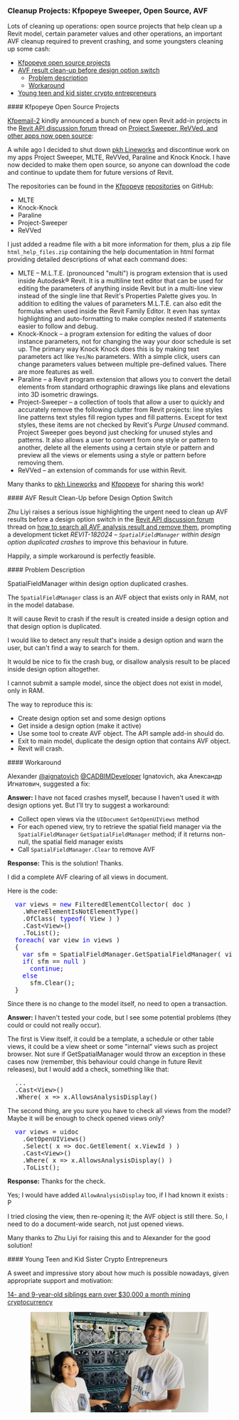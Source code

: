 <head>
<meta http-equiv="Content-Type" content="text/html; charset=utf-8">
<link rel="stylesheet" type="text/css" href="bc.css">
<script src="https://cdn.rawgit.com/google/code-prettify/master/loader/run_prettify.js" type="text/javascript"></script>
</head>

<!---

- clean up AVF results before design option switch
  how to search all AVF analysis result and remove them?
  https://forums.autodesk.com/t5/revit-api-forum/how-to-search-all-avf-analysis-result-and-remove-them/td-p/10437422

- kfpopeye Revit projects
  Project Sweeper, ReVVed, and other apps now open source
  https://forums.autodesk.com/t5/revit-api-forum/project-sweeper-revved-and-other-apps-now-open-source/m-p/10617548

twitter:

add #thebuildingcoder

 the #RevitAPI #DynamoBim @AutodeskForge @AutodeskRevit #bim #ForgeDevCon 

&ndash; 
...

linkedin:

#bim #DynamoBim #ForgeDevCon #Revit #API #IFC #SDK #AI #VisualStudio #Autodesk #AEC #adsk

the [Revit API discussion forum](http://forums.autodesk.com/t5/revit-api-forum/bd-p/160) thread

<center>
<img src="img/" alt="" title="" width="600"/>
<p style="font-size: 80%; font-style:italic"></p>
</center>

**Question:** 

**Answer:**

**Response:**  

Many thanks to  for this very helpful explanation!

<pre class="code">
</pre>

-->

### Cleanup Projects: Kfpopeye Sweeper, Open Source, AVF

Lots of cleaning up operations:
open source projects that help clean up a Revit model, certain parameter values and other operations, an important AVF cleanup required to prevent crashing, and some youngsters cleaning up some cash:

- [Kfpopeye open source projects](#2)
- [AVF result clean-up before design option switch](#3)
    - [Problem description](#3.1)
    - [Workaround](#3.2)
- [Young teen and kid sister crypto entrepreneurs](#4)

####<a name="2"></a> Kfpopeye Open Source Projects

[Kfpemail-2](https://forums.autodesk.com/t5/user/viewprofilepage/user-id/11350013) kindly announced a bunch of new open Revit add-in projects in
the [Revit API discussion forum](http://forums.autodesk.com/t5/revit-api-forum/bd-p/160) thread
on [Project Sweeper, ReVVed, and other apps now open source](https://forums.autodesk.com/t5/revit-api-forum/project-sweeper-revved-and-other-apps-now-open-source/m-p/10617548):

A while ago I decided to shut down [pkh Lineworks](http://www.pkhlineworks.ca) and
discontinue work on my apps Project Sweeper, MLTE, ReVVed, Paraline and Knock Knock.
I have now decided to make them open source, so anyone can download the code and continue to update them for future versions of Revit.

The repositories can be found in
the [Kfpopeye](https://github.com/kfpopeye)
[repositories](https://github.com/kfpopeye?tab=repositories) on GitHub:

- MLTE
- Knock-Knock
- Paraline
- Project-Sweeper
- ReVVed

I just added a readme file with a bit more information for them, plus a zip file `html_help_files.zip` containing the help documentation in html format providing detailed descriptions of what each command does:

- MLTE &ndash; M.L.T.E. (pronounced "multi") is program extension that is used inside Autodesk® Revit. It is a multiline text editor that can be used for editing the parameters of anything inside Revit but in a multi-line view instead of the single line that Revit's Properties Palette gives you.
In addition to editing the values of parameters M.L.T.E. can also edit the formulas when used inside the Revit Family Editor.
It even has syntax highlighting and auto-formatting to make complex nested if statements easier to follow and debug.
- Knock-Knock &ndash; a program extension for editing the values of door instance parameters, not for changing the way your door schedule is set up.
The primary way Knock Knock does this is by making text parameters act like `Yes`/`No` parameters.
With a simple click, users can change parameters values between multiple pre-defined values.
There are more features as well.
- Paraline &ndash; a Revit program extension that allows you to convert the detail elements from standard orthographic drawings like plans and elevations into 3D isometric drawings.
- Project-Sweeper &ndash; a collection of tools that allow a user to quickly and accurately remove the following clutter from Revit projects: line styles line patterns text styles fill region types and fill patterns.
Except for text styles, these items are not checked by Revit's *Purge Unused* command.
Project Sweeper goes beyond just checking for unused styles and patterns.
It also allows a user to convert from one style or pattern to another, delete all the elements using a certain style or pattern and preview all the views or elements using a style or pattern before removing them.
- ReVVed &ndash; an extension of commands for use within Revit.

Many thanks to [pkh Lineworks](http://www.pkhlineworks.ca) and [Kfpopeye](https://github.com/kfpopeye) for sharing this work!

####<a name="3"></a> AVF Result Clean-Up before Design Option Switch

Zhu Liyi raises a serious issue highlighting the urgent need to clean up AVF results before a design option switch in
the [Revit API discussion forum](http://forums.autodesk.com/t5/revit-api-forum/bd-p/160) thread
on [how to search all AVF analysis result and remove them](https://forums.autodesk.com/t5/revit-api-forum/how-to-search-all-avf-analysis-result-and-remove-them/td-p/10437422),
prompting a development ticket *REVIT-182024 &ndash; `SpatialFieldManager` within design option duplicated crashes* to improve this behaviour in future.

Happily, a simple workaround is perfectly feasible.

####<a name="3.1"></a> Problem Description 

SpatialFieldManager within design option duplicated crashes.

The `SpatialFieldManager` class is an AVF object that exists only in RAM, not in the model database.

It will cause Revit to crash if the result is created inside a design option and that design option is duplicated.

I would like to detect any result that's inside a design option and warn the user, but can't find a way to search for them.

It would be nice to fix the crash bug, or disallow analysis result to be placed inside design option altogether.

I cannot submit a sample model, since the object does not exist in model, only in RAM.

The way to reproduce this is:

- Create design option set and some design options
- Get inside a design option (make it active)
- Use some tool to create AVF object. The API sample add-in should do.
- Exit to main model, duplicate the design option that contains AVF object.
- Revit will crash.

####<a name="3.2"></a> Workaround

Alexander [@aignatovich](https://forums.autodesk.com/t5/user/viewprofilepage/user-id/1257478) [@CADBIMDeveloper](https://github.com/CADBIMDeveloper) Ignatovich, aka Александр Игнатович, suggested a fix:

**Answer:** I have not faced crashes myself, because I haven't used it with design options yet.
But I'll try to suggest a workaround:

- Collect open views via the `UIDocument` `GetOpenUIViews` method
- For each opened view, try to retrieve the spatial field manager via the `SpatialFieldManager` `GetSpatialFieldManager` method; if it returns non-null, the spatial field manager exists
- Call `SpatialFieldManager.Clear` to remove AVF

**Response:** This is the solution! Thanks.

I did a complete AVF clearing of all views in document.

Here is the code:

<pre class="code">
&nbsp;&nbsp;<span style="color:blue;">var</span>&nbsp;views&nbsp;=&nbsp;<span style="color:blue;">new</span>&nbsp;FilteredElementCollector(&nbsp;doc&nbsp;)
&nbsp;&nbsp;&nbsp;&nbsp;.WhereElementIsNotElementType()
&nbsp;&nbsp;&nbsp;&nbsp;.OfClass(&nbsp;<span style="color:blue;">typeof</span>(&nbsp;View&nbsp;)&nbsp;)
&nbsp;&nbsp;&nbsp;&nbsp;.Cast&lt;View&gt;()
&nbsp;&nbsp;&nbsp;&nbsp;.ToList();
&nbsp;&nbsp;<span style="color:blue;">foreach</span>(&nbsp;var&nbsp;view&nbsp;<span style="color:blue;">in</span>&nbsp;views&nbsp;)
&nbsp;&nbsp;{
&nbsp;&nbsp;&nbsp;&nbsp;<span style="color:blue;">var</span>&nbsp;sfm&nbsp;=&nbsp;SpatialFieldManager.GetSpatialFieldManager(&nbsp;view&nbsp;);
&nbsp;&nbsp;&nbsp;&nbsp;<span style="color:blue;">if</span>(&nbsp;sfm&nbsp;==&nbsp;<span style="color:blue;">null</span>&nbsp;)
&nbsp;&nbsp;&nbsp;&nbsp;&nbsp;&nbsp;<span style="color:blue;">continue</span>;
&nbsp;&nbsp;&nbsp;&nbsp;<span style="color:blue;">else</span>
&nbsp;&nbsp;&nbsp;&nbsp;&nbsp;&nbsp;sfm.Clear();
&nbsp;&nbsp;}
</pre>

Since there is no change to the model itself, no need to open a transaction.

**Answer:** I haven't tested your code, but I see some potential problems (they could or could not really occur).

The first is View itself, it could be a template, a schedule or other table views, it could be a view sheet or some "internal" views such as project browser. Not sure if GetSpatialManager would throw an exception in these cases now (remember, this behaviour could change in future Revit releases), but I would add a check, something like that:

<pre class="code">
  ...
  .Cast&lt;View&gt;()
  .Where(&nbsp;x&nbsp;=&gt;&nbsp;x.AllowsAnalysisDisplay()
</pre>

The second thing, are you sure you have to check all views from the model? Maybe it will be enough to check opened views only?

<pre class="code">
&nbsp;&nbsp;<span style="color:blue;">var</span>&nbsp;views&nbsp;=&nbsp;uidoc
&nbsp;&nbsp;&nbsp;&nbsp;.GetOpenUIViews()
&nbsp;&nbsp;&nbsp;&nbsp;.Select(&nbsp;x&nbsp;=&gt;&nbsp;doc.GetElement(&nbsp;x.ViewId&nbsp;)&nbsp;)
&nbsp;&nbsp;&nbsp;&nbsp;.Cast&lt;View&gt;()
&nbsp;&nbsp;&nbsp;&nbsp;.Where(&nbsp;x&nbsp;=&gt;&nbsp;x.AllowsAnalysisDisplay()&nbsp;)
&nbsp;&nbsp;&nbsp;&nbsp;.ToList();
</pre>

**Response:** Thanks for the check.

Yes; I would have added `AllowAnalysisDisplay` too, if I had known it exists : P

I tried closing the view, then re-opening it; the AVF object is still there.
So, I need to do a document-wide search, not just opened views.

Many thanks to Zhu Liyi for raising this and to Alexander for the good solution!

####<a name="4"></a> Young Teen and Kid Sister Crypto Entrepreneurs

A sweet and impressive story about how much is possible nowadays, given appropriate support and motivation:

[14- and 9-year-old siblings earn over $30,000 a month mining cryptocurrency](https://www.cnbc.com/2021/08/31/kid-siblings-earn-thousands-per-month-mining-crypto-like-bitcoin-eth.html)

<center>
<img src="img/crypto_entrepreneurs.jpg" alt="Crypto entrepreneurs" title="Crypto entrepreneurs" width="400"/> <!-- 630 -->
</center>

